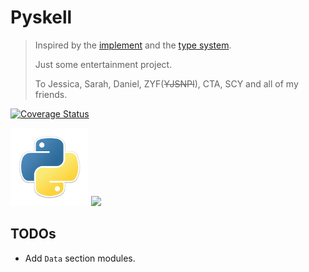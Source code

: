 # Pyskell

> Inspired by the [implement](http://smallshire.org.uk/sufficientlysmall/2010/04/11/a-hindley-milner-type-inference-implementation-in-python/) and the [type system](https://en.wikipedia.org/wiki/Hindley%E2%80%93Milner_type_system).
>
> Just some entertainment project.
>
> To Jessica, Sarah, Daniel, ZYF(~~YJSNPI~~), CTA, SCY and all of my friends.

[![Coverage Status](https://coveralls.io/repos/github/tonyfloatersu/Pyskell/badge.svg?branch=master)](https://coveralls.io/github/tonyfloatersu/Pyskell?branch=master)



<img src="https://raw.githubusercontent.com/syl20bnr/spacemacs/master/layers/%2Blang/python/img/python.png" width="125"/> <img src="https://cdn.codementor.io/assets/topic/category_header/haskell-019c0d6e102e573012c2ab2cdd153b74.png" width="115"/>

## TODOs

- Add `Data` section modules.
